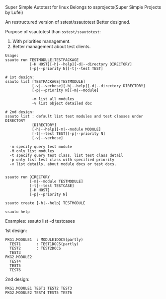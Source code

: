 Super Simple Autotest for linux
Belongs to ssprojects(Super Simple Projects by Lufei)

An restructured version of sstest/ssautotest
Better designed.



Purpose of ssautotest than `sstest/ssautotest`:
1. With priorities management.
2. Better management about test clients.

```
Usage:
ssauto run TESTMODULE|TESTPACKAGE 
           [-H HOST][-h|--help][-d|--directory DIRECTORY]
           [-p|--priority N][-t|--test TEST]

# 1st design:
ssauto list [TESTPACKAGE|TESTMODULE] 
            [-v|--verbose][-h|--help][-d|--directory DIRECTORY]
            [-p|--priority N][-m|--module]

            -m list all modules
            -v list object detailed doc

# 2nd design:
ssauto list : default list test modules and test classes under DIRECTORY
            [DIRECTORY]
            [-h|--help][-m|--module MODULE]
            [-t|--test TEST][-p|--priority N]
            [-v|--verbose]

  -m specify query test module
  -M only list modules
  -t specify query test class, list test class detail
  -p only list test class with specified priority
  -v list details, about module docs or test docs.


ssauto run DIRECTORY
           [-m|--module TESTMODULE]
           [-t|--test TESTCASE]
           [-H HOST]
           [-p|--priority N]
              
ssauto create [-h|--help] TESTMODULE

ssauto help

```
Examples:
ssauto list -d testcases

1st design:
```
PKG1.MODULE1  : MODULE1DOCS(partly)
  TEST1       : TEST1DOCS(partly)
  TEST2       : TEST2DOCS
  TEST3
PKG2.MODULE2
  TEST4
  TEST5
  TEST6
```
2nd design:
```
PKG1.MODULE1 TEST1 TEST2 TEST3
PKG2.MODULE2 TEST4 TEST5 TEST6
```
